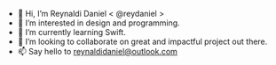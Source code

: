 - 👋 Hi, I’m Reynaldi Daniel < @reydaniel >
- 👀 I’m interested in design and programming.
- 🌱 I’m currently learning Swift.
- 💞️ I’m looking to collaborate on great and impactful project out there.
- 📫 Say hello to reynaldidaniel@outlook.com

<!---
reydaniel/reydaniel is a ✨ special ✨ repository because its `README.md` (this file) appears on your GitHub profile.
You can click the Preview link to take a look at your changes.
--->
